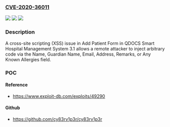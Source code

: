 ### [CVE-2020-36011](https://cve.mitre.org/cgi-bin/cvename.cgi?name=CVE-2020-36011)
![](https://img.shields.io/static/v1?label=Product&message=n%2Fa&color=blue)
![](https://img.shields.io/static/v1?label=Version&message=n%2Fa&color=blue)
![](https://img.shields.io/static/v1?label=Vulnerability&message=n%2Fa&color=brighgreen)

### Description

A cross-site scripting (XSS) issue in Add Patient Form in QDOCS Smart Hospital Management System 3.1 allows a remote attacker to inject arbitrary code via the Name, Guardian Name, Email, Address, Remarks, or Any Known Allergies field.

### POC

#### Reference
- https://www.exploit-db.com/exploits/49290

#### Github
- https://github.com/cy83rv1p3r/cy83rv1p3r

